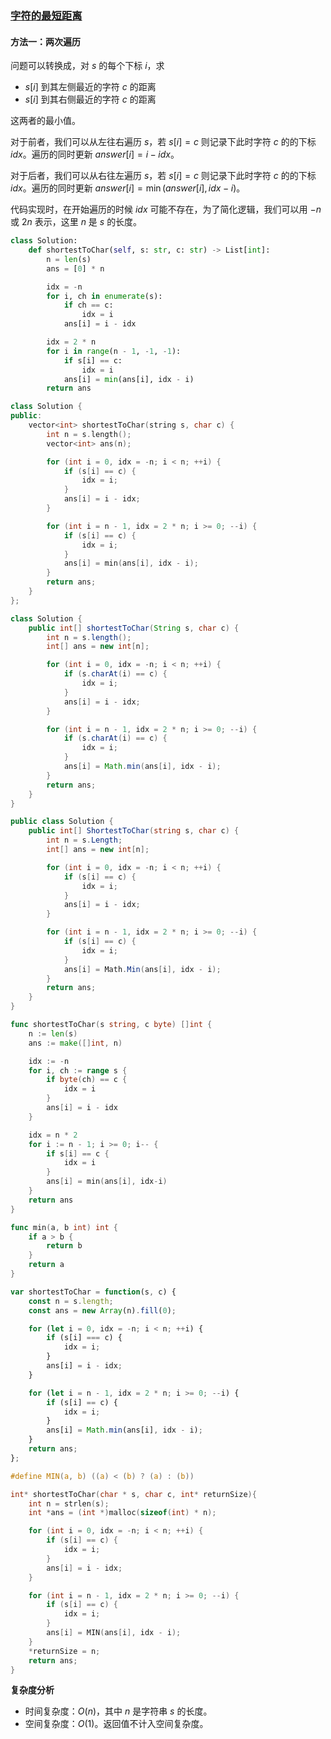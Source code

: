 ### [字符的最短距离](https://leetcode.cn/problems/shortest-distance-to-a-character/solutions/1429810/zi-fu-de-zui-duan-ju-chi-by-leetcode-sol-2t49/)

#### 方法一：两次遍历

问题可以转换成，对 $s$ 的每个下标 $i$，求

-   $s[i]$ 到其左侧最近的字符 $c$ 的距离
-   $s[i]$ 到其右侧最近的字符 $c$ 的距离

这两者的最小值。

对于前者，我们可以从左往右遍历 $s$，若 $s[i]=c$ 则记录下此时字符 $c$ 的的下标 $idx$。遍历的同时更新 $answer[i]=i-idx$。

对于后者，我们可以从右往左遍历 $s$，若 $s[i]=c$ 则记录下此时字符 $c$ 的的下标 $idx$。遍历的同时更新 $answer[i]=\min(answer[i],idx-i)$。

代码实现时，在开始遍历的时候 $idx$ 可能不存在，为了简化逻辑，我们可以用 $-n$ 或 $2n$ 表示，这里 $n$ 是 $s$ 的长度。

```python
class Solution:
    def shortestToChar(self, s: str, c: str) -> List[int]:
        n = len(s)
        ans = [0] * n

        idx = -n
        for i, ch in enumerate(s):
            if ch == c:
                idx = i
            ans[i] = i - idx

        idx = 2 * n
        for i in range(n - 1, -1, -1):
            if s[i] == c:
                idx = i
            ans[i] = min(ans[i], idx - i)
        return ans
```

```cpp
class Solution {
public:
    vector<int> shortestToChar(string s, char c) {
        int n = s.length();
        vector<int> ans(n);

        for (int i = 0, idx = -n; i < n; ++i) {
            if (s[i] == c) {
                idx = i;
            }
            ans[i] = i - idx;
        }

        for (int i = n - 1, idx = 2 * n; i >= 0; --i) {
            if (s[i] == c) {
                idx = i;
            }
            ans[i] = min(ans[i], idx - i);
        }
        return ans;
    }
};
```

```java
class Solution {
    public int[] shortestToChar(String s, char c) {
        int n = s.length();
        int[] ans = new int[n];

        for (int i = 0, idx = -n; i < n; ++i) {
            if (s.charAt(i) == c) {
                idx = i;
            }
            ans[i] = i - idx;
        }

        for (int i = n - 1, idx = 2 * n; i >= 0; --i) {
            if (s.charAt(i) == c) {
                idx = i;
            }
            ans[i] = Math.min(ans[i], idx - i);
        }
        return ans;
    }
}
```

```csharp
public class Solution {
    public int[] ShortestToChar(string s, char c) {
        int n = s.Length;
        int[] ans = new int[n];

        for (int i = 0, idx = -n; i < n; ++i) {
            if (s[i] == c) {
                idx = i;
            }
            ans[i] = i - idx;
        }

        for (int i = n - 1, idx = 2 * n; i >= 0; --i) {
            if (s[i] == c) {
                idx = i;
            }
            ans[i] = Math.Min(ans[i], idx - i);
        }
        return ans;
    }
}
```

```go
func shortestToChar(s string, c byte) []int {
    n := len(s)
    ans := make([]int, n)

    idx := -n
    for i, ch := range s {
        if byte(ch) == c {
            idx = i
        }
        ans[i] = i - idx
    }

    idx = n * 2
    for i := n - 1; i >= 0; i-- {
        if s[i] == c {
            idx = i
        }
        ans[i] = min(ans[i], idx-i)
    }
    return ans
}

func min(a, b int) int {
    if a > b {
        return b
    }
    return a
}
```

```javascript
var shortestToChar = function(s, c) {
    const n = s.length;
    const ans = new Array(n).fill(0);

    for (let i = 0, idx = -n; i < n; ++i) {
        if (s[i] === c) {
            idx = i;
        }
        ans[i] = i - idx;
    }

    for (let i = n - 1, idx = 2 * n; i >= 0; --i) {
        if (s[i] == c) {
            idx = i;
        }
        ans[i] = Math.min(ans[i], idx - i);
    }
    return ans;
};
```

```c
#define MIN(a, b) ((a) < (b) ? (a) : (b))

int* shortestToChar(char * s, char c, int* returnSize){
    int n = strlen(s);
    int *ans = (int *)malloc(sizeof(int) * n);

    for (int i = 0, idx = -n; i < n; ++i) {
        if (s[i] == c) {
            idx = i;
        }
        ans[i] = i - idx;
    }

    for (int i = n - 1, idx = 2 * n; i >= 0; --i) {
        if (s[i] == c) {
            idx = i;
        }
        ans[i] = MIN(ans[i], idx - i);
    }
    *returnSize = n;
    return ans;
}
```

**复杂度分析**

-   时间复杂度：$O(n)$，其中 $n$ 是字符串 $s$ 的长度。
-   空间复杂度：$O(1)$。返回值不计入空间复杂度。
